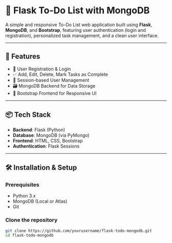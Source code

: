 # 📝 Flask To-Do List with MongoDB

A simple and responsive To-Do List web application built using **Flask**, **MongoDB**, and **Bootstrap**, featuring user authentication (login and registration), personalized task management, and a clean user interface.

---

## 🚀 Features

- 🔐 User Registration & Login
- ✅ Add, Edit, Delete, Mark Tasks as Complete
- 👥 Session-based User Management
- 🗃️ MongoDB Backend for Data Storage
- 🎨 Bootstrap Frontend for Responsive UI

---

## 📦 Tech Stack

- **Backend**: Flask (Python)
- **Database**: MongoDB (via PyMongo)
- **Frontend**: HTML, CSS, Bootstrap
- **Authentication**: Flask Sessions

---


## 🛠️ Installation & Setup

### Prerequisites
- Python 3.x
- MongoDB (Local or Atlas)
- Git

### Clone the repository
```bash
git clone https://github.com/yourusername/flask-todo-mongodb.git
cd flask-todo-mongodb

